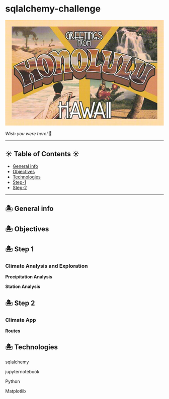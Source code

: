 # sqlalchemy-challenge

![alt text](Images/honolulu_postcard.jpg)

*Wish you were here!* :hibiscus:

- - - - - - - - - - - - - - - - - - - - - - - - - - - - - - - - - - - - - - - - -

## :sunny: Table of Contents :sunny:
* [General info](#general-info)
* [Objectives](#objectives)
* [Technologies](#technologies)
* [Step-1](#Step-1)
* [Step-2](#Step-2)

- - - - - - - - - - - - - - - - - - - - - - - - - - - - - - - - - - - - - - - - -

## :desert_island: General info

## :desert_island: Objectives

## :desert_island: Step 1

### Climate Analysis and Exploration

**Precipitation Analysis**

**Station Analysis**

## :desert_island: Step 2

### Climate App

**Routes**

## :desert_island: Technologies

sqlalchemy

jupyternotebook

Python

Matplotlib